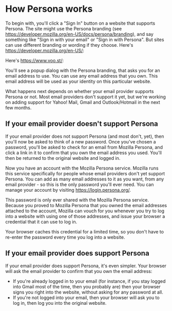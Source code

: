 # How Persona works #

To begin with, you'll click a "Sign In" button on a website that supports Persona. The site might use the Persona branding (see https://developer.mozilla.org/en-US/docs/persona/branding), and say something like "Sign in with your email" or "Sign in with Persona". But sites can use different branding or wording if they choose. Here's https://developer.mozilla.org/en-US/:

<!-- screenshot -->

Here's https://www.voo.st/:

<!-- screenshot -->

You'll see a popup dialog with the Persona branding, that asks you for an email address to use. You can use any email address that you own. This email address will be used as your identity on this particular website.

What happens next depends on whether your email provider supports Persona or not. Most email providers don't support it yet, but we're working on adding support for Yahoo! Mail, Gmail and Outlook/Hotmail in the next few months.

## If your email provider doesn't support Persona ##

If your email provider does not support Persona (and most don't, yet), then you'll now be asked to think of a new password. Once you've chosen a password, you'll be asked to check for an email from Mozilla Persona, and click a link in it to confirm that you own the email address you used. You'll then be returned to the original website and logged in.

Now you have an account with the Mozilla Persona service. Mozilla runs this service specifically for people whose email providers don't yet support Persona. You can add as many email addresses to it as you want, from any email provider - so this is the only password you'll ever need. You can manage your account by visiting https://login.persona.org/.

This password is only ever shared with the Mozilla Persona service. Because you proved to Mozilla Persona that you owned the email addresses attached to the account, Mozilla can vouch for you whenever you try to log into a website with using one of those addresses, and issue your browser a credential that it can use to log in.

Your browser caches this credential for a limited time, so you don't have to re-enter the password every time you log into a website.

## If your email provider does support Persona ##

If your email provider does support Persona, it's even simpler. Your browser will ask the email provider to confirm that you own the email address:

* If you're already logged in to your email (for instance, if you stay logged into Gmail most of the time, then you probably are) then your browser signs you right into the website, without asking for any password at all.
* If you're not logged into your email, then your browser will ask you to log in, then log you into the original website.
